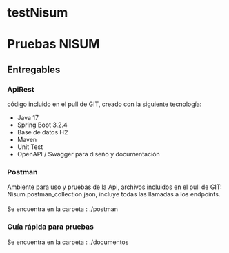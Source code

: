 # testNisum
<h1>Pruebas NISUM</h1>

<h2>Entregables</h2>
<h3>ApiRest</h3>
  <p>código incluido en el pull de GIT, creado con la siguiente tecnología:</p>
  <ul>
    <li>Java 17</li>
    <li>Spring Boot 3.2.4 </li>
    <li>Base de datos H2</li>
    <li>Maven</li>
    <li>Unit Test</li>
    <li>OpenAPI / Swagger para diseño y documentación</li>
  </ul>
<h3>Postman</h3>
  <p>Ambiente para uso y pruebas de la Api, archivos incluidos en el pull de GIT:
  Nisum.postman_collection.json, incluye todas las llamadas a los endpoints.
  <br><br>
  Se encuentra en la carpeta : ./postman</p>
<h3>Guía rápida para pruebas</h3>
   <p>Se encuentra en la carpeta : ./documentos</p>
  
